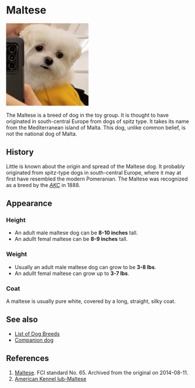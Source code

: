 # Maltese
![maltese](bookkeu.jpg)

The Maltese is a breed of dog in the toy group. It is thought to have originated in south-central Europe from dogs of spitz type. It takes its name from the Mediterranean island of Malta. This dog, unlike common belief, is not the national dog of Malta.


## History
Little is known about the origin and spread of the Maltese dog. It probably originated from spitz-type dogs in south-central Europe, where it may at first have resembled the modern Pomeranian. The Maltese was recognized as a breed by the *[AKC](https://www.akc.org/)* in 1888.


## Appearance

### Height
- An adult male maltese dog can be **8-10 inches** tall.
- An adullt femal maltese can be **8-9 inches** tall.
### Weight
- Usually an adult male maltese dog can grow to be **3-8 lbs**.
- An adullt femal maltese can grow up to **3-7 lbs**.
### Coat
A maltese is usually pure white, covered by a long, straight, silky coat. 


## See also
- [List of Dog Breeds](https://en.wikipedia.org/wiki/List_of_dog_breeds)
- [Companion dog](https://en.wikipedia.org/wiki/Companion_dog)


## References
1. [Maltese](http://www.fci.be/nomenclature/Standards/065g09-en.pdf). FCI standard No. 65. Archived from the original on 2014-08-11.
2. [American Kennel lub-Maltese](https://www.akc.org/dog-breeds/maltese/)